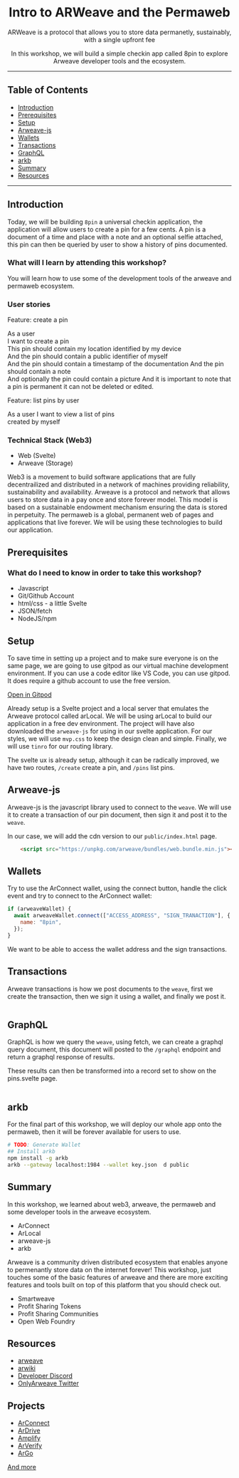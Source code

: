 <h1 align="center">Intro to ARWeave and the Permaweb</h1>
<p align="center">ARWeave is a protocol that allows you to store data permanetly, sustainably, with a single upfront fee</p>
<p align="center">In this workshop, we will build a simple checkin app called 8pin to explore Arweave developer tools and the ecosystem.</p>

---

## Table of Contents

- [Introduction](#introduction)
- [Prerequisites](#prerequisites)
- [Setup](#setup)
- [Arweave-js](#arweave-js)
- [Wallets](#wallets)
- [Transactions](#transactions)
- [GraphQL](#graphql)
- [arkb](#arkb)
- [Summary](#summary)
- [Resources](#resources)

---

## Introduction

Today, we will be building `8pin` a universal checkin application, the application will allow users to create a pin for a few cents. A pin is a document of a time and place with a note and an optional selfie attached, this pin can then be queried by user to show a history of pins documented. 

### What will I learn by attending this workshop?

You will learn how to use some of the development tools of the arweave and permaweb ecosystem.

### User stories

Feature: create a pin

As a user     
I want to create a pin    
This pin should contain my location identified by my device      
And the pin should contain a public identifier of myself     
And the pin should contain a timestamp of the documentation
And the pin should contain a note    
And optionally the pin could contain a picture
And it is important to note that a pin is permanent it can not be deleted or edited.

Feature: list pins by user

As a user
I want to view a list of pins       
created by myself

### Technical Stack (Web3)

* Web (Svelte)
* Arweave (Storage)

Web3 is a movement to build software applications that are fully decentrailized and distributed in a network of machines providing reliability, sustainability and availability. Arweave is a protocol and network that allows users to store data in a pay once and store forever model. This model is based on a sustainable endowment mechanism ensuring the data is stored in  perpetuity. The permaweb is a global, permanent web of pages and applications that live forever. We will be using these technologies to build our application.

## Prerequisites

### What do I need to know in order to take this workshop?

* Javascript
* Git/Github Account
* html/css - a little Svelte 
* JSON/fetch 
* NodeJS/npm

## Setup

To save time in setting up a project and to make sure everyone is on the same page, we are going to use gitpod as our virtual machine development environment. If you can use a code editor like VS Code, you can use gitpod. It does require a github account to use the free version.

<a href="https://gitpod.io#https://github.com/twilson63/intro-to-arweave" target="new">Open in Gitpod</a>

Already setup is a Svelte project and a local server that emulates the Arweave protocol called arLocal. We will be using arLocal to build our application in a free dev environment. The project will have also downloaded the `arweave-js` for using in our svelte application. For our styles, we will use `mvp.css` to keep the design clean and simple. Finally, we will use `tinro` for our routing library.

The svelte ux is already setup, although it can be radically improved, we have two routes, `/create` create a pin, and `/pins` list pins. 

## Arweave-js

Arweave-js is the javascript library used to connect to the `weave`. We will use it to create a transaction of our pin document, then sign it and post it to the `weave`.

In our case, we will add the cdn version to our `public/index.html` page.

``` html
	<script src="https://unpkg.com/arweave/bundles/web.bundle.min.js"></script>
```

## Wallets

Try to use the ArConnect wallet, using the connect button, handle the click event and try
to connect to the ArConnect wallet:

``` js
if (arweaveWallet) {
  await arweaveWallet.connect(["ACCESS_ADDRESS", "SIGN_TRANACTION"], {
    name: "8pin",
  });
}
```

We want to be able to access the wallet address and the sign transactions.

## Transactions

Arweave transactions is how we post documents to the `weave`, first we create the 
transaction, then we sign it using a wallet, and finally we post it.

``` js

```

## GraphQL

GraphQL is how we query the `weave`, using fetch, we can create a graphql query document,
this document will posted to the `/graphql` endpoint and return a graphql response of results.

These results can then be transformed into a record set to show on the pins.svelte page.

``` js

```


## arkb

For the final part of this workshop, we will deploy our whole app onto the permaweb, then it will be forever 
available for users to use.

``` sh
# TODO: Generate Wallet
## Install arkb
npm install -g arkb
arkb --gateway localhost:1984 --wallet key.json  d public
```

## Summary

In this workshop, we learned about web3, arweave, the permaweb and some developer tools in the arweave ecosystem. 

- ArConnect
- ArLocal
- arweave-js
- arkb

Arweave is a community driven distributed ecosystem that enables anyone to permenantly store data on the internet forever! This workshop, just touches some of the basic features of arweave and there are more exciting features and tools built on top of this platform that you should check out.

- Smartweave
- Profit Sharing Tokens
- Profit Sharing Communities
- Open Web Foundry

## Resources

- [arweave](https://arweave.org)
- [arwiki](https://arwiki.wiki/#/en/main)
- [Developer Discord](https://discord.gg/BXk8tq7)
- [OnlyArweave Twitter](https://twitter.com/onlyarweave)

## Projects

- [ArConnect](https://arconnect.io/)
- [ArDrive](https://ardrive.io/)
- [Amplify](https://www.amplify.host/)
- [ArVerify](https://arverify.org/)
- [ArGo](https://argoapp.net/)

[And more](https://arwiki.wiki/#/en/Community-Resources)